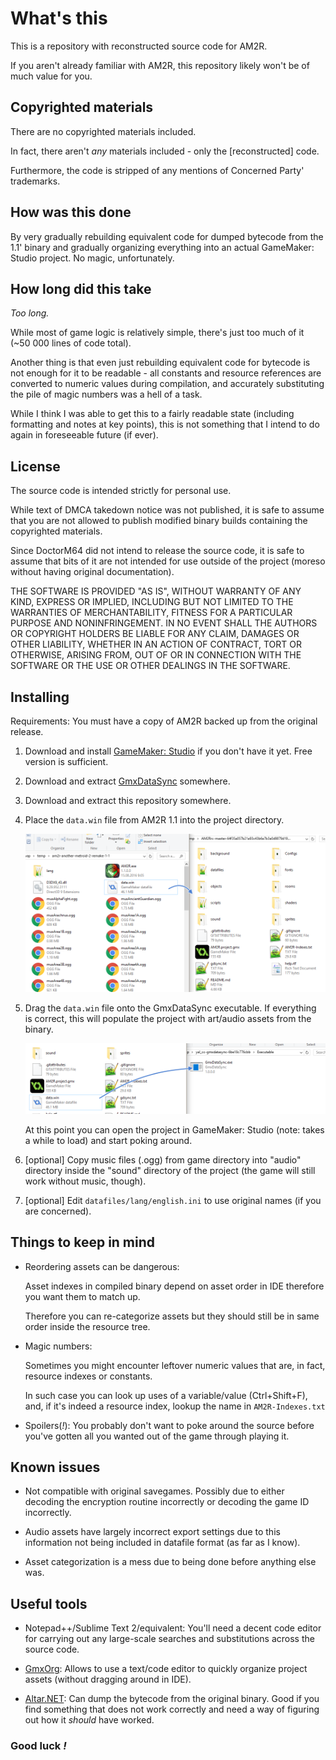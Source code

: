 # What's this

This is a repository with reconstructed source code for AM2R.

If you aren't already familiar with AM2R, this repository likely won't be of much value for you.

## Copyrighted materials

There are no copyrighted materials included.

In fact, there aren't _any_ materials included - only the [reconstructed] code.

Furthermore, the code is stripped of any mentions of Concerned Party' trademarks.

## How was this done

By very gradually rebuilding equivalent code for dumped bytecode from the 1.1' binary and gradually organizing everything into an actual GameMaker: Studio project. No magic, unfortunately.

## How long did this take

_Too long._

While most of game logic is relatively simple, there's just too much of it (~50 000 lines of code total).

Another thing is that even just rebuilding equivalent code for bytecode is not enough for it to be readable - all constants and resource references are converted to numeric values during compilation, and accurately substituting the pile of magic numbers was a hell of a task.

While I think I was able to get this to a fairly readable state (including formatting and notes at key points), this is not something that I intend to do again in foreseeable future (if ever).

## License

The source code is intended strictly for personal use.

While text of DMCA takedown notice was not published, it is safe to assume that you are not allowed to publish modified binary builds containing the copyrighted materials.

Since DoctorM64 did not intend to release the source code, it is safe to assume that bits of it are not intended for use outside of the project (moreso without having original documentation).

THE SOFTWARE IS PROVIDED "AS IS", WITHOUT WARRANTY OF ANY KIND, EXPRESS OR IMPLIED, INCLUDING BUT NOT LIMITED TO THE WARRANTIES OF MERCHANTABILITY, FITNESS FOR A PARTICULAR PURPOSE AND NONINFRINGEMENT. IN NO EVENT SHALL THE AUTHORS OR COPYRIGHT HOLDERS BE LIABLE FOR ANY CLAIM, DAMAGES OR OTHER LIABILITY, WHETHER IN AN ACTION OF CONTRACT, TORT OR OTHERWISE, ARISING FROM, OUT OF OR IN CONNECTION WITH THE SOFTWARE OR THE USE OR OTHER DEALINGS IN THE SOFTWARE.

## Installing

Requirements: You must have a copy of AM2R backed up from the original release.

1. Download and install [GameMaker: Studio](http://www.yoyogames.com/get) if you don't have it yet. Free version is sufficient.

2. Download and extract [GmxDataSync](https://bitbucket.org/yal_cc/gmxdatasync/) somewhere.

3. Download and extract this repository somewhere.

4. Place the `data.win` file from AM2R 1.1 into the project directory.

    ![Copy the `data.win` file by Ctrl+Dragging it from game directory and into the project directory.](.readme.img/4.png)

5. Drag the `data.win` file onto the GmxDataSync executable. If everything is correct, this will populate the project with art/audio assets from the binary.
    
    ![Drag the `data.win` file from the game directory and onto the GmxDataSync executable](.readme.img/5.png)

    At this point you can open the project in GameMaker: Studio (note: takes a while to load) and start poking around.

6. [optional] Copy music files (.ogg) from game directory into "audio" directory inside the "sound" directory of the project (the game will still work without music, though).

7. [optional] Edit `datafiles/lang/english.ini` to use original names (if you are concerned).

## Things to keep in mind

* Reordering assets can be dangerous:
    
    Asset indexes in compiled binary depend on asset order in IDE therefore you want them to match up.
    
    Therefore you can re-categorize assets but they should still be in same order inside the resource tree.

* Magic numbers:
    
    Sometimes you might encounter leftover numeric values that are, in fact, resource indexes or constants.
    
    In such case you can look up uses of a variable/value (Ctrl+Shift+F), and, if it's indeed a resource index, lookup the name in `AM2R-Indexes.txt` 

* Spoilers(_!_): You probably don't want to poke around the source before you've gotten all you wanted out of the game through playing it.

## Known issues

* Not compatible with original savegames. Possibly due to either decoding the encryption routine incorrectly or decoding the game ID incorrectly.

* Audio assets have largely incorrect export settings due to this information not being included in datafile format (as far as I know).

* Asset categorization is a mess due to being done before anything else was.

## Useful tools

* Notepad++/Sublime Text 2/equivalent: You'll need a decent code editor for carrying out any large-scale searches and substitutions across the source code.

* [GmxOrg](https://bitbucket.org/yal_cc/gmxorg): Allows to use a text/code editor to quickly organize project assets (without dragging around in IDE).

* [Altar.NET](https://gitlab.com/PoroCYon/Altar.NET): Can dump the bytecode from the original binary. Good if you find something that does not work correctly and need a way of figuring out how it _should_ have worked.

### Good luck _!_